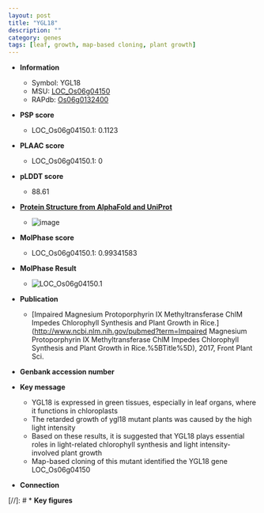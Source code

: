 ```yaml
---
layout: post
title: "YGL18"
description: ""
category: genes
tags: [leaf, growth, map-based cloning, plant growth]
---
```


* **Information**  
    + Symbol: YGL18  
    + MSU: [LOC_Os06g04150](http://rice.plantbiology.msu.edu/cgi-bin/ORF_infopage.cgi?orf=LOC_Os06g04150)  
    + RAPdb: [Os06g0132400](http://rapdb.dna.affrc.go.jp/viewer/gbrowse_details/irgsp1?name=Os06g0132400)  

* **PSP score**  
    + LOC_Os06g04150.1: 0.1123 

* **PLAAC score**  
    + LOC_Os06g04150.1: 0 

* **pLDDT score**
    + 88.61

* **[Protein Structure from AlphaFold and UniProt](https://www.uniprot.org/uniprotkb/Q0DEV8/entry#structure)**
    + ![image](https://ricepsp.github.io/images/Q0/AF-Q0DEV8-F1.png)

* **MolPhase score**
    + LOC_Os06g04150.1: 0.99341583

* **MolPhase Result**
    + ![LOC_Os06g04150.1](https://304243504.github.io/Pictures/LOC_Os06g/LOC_Os06g04150.1.png)

* **Publication**  
    + [Impaired Magnesium Protoporphyrin IX Methyltransferase ChlM Impedes Chlorophyll Synthesis and Plant Growth in Rice.](http://www.ncbi.nlm.nih.gov/pubmed?term=Impaired Magnesium Protoporphyrin IX Methyltransferase ChlM Impedes Chlorophyll Synthesis and Plant Growth in Rice.%5BTitle%5D), 2017, Front Plant Sci.

* **Genbank accession number**  

* **Key message**  
    + YGL18 is expressed in green tissues, especially in leaf organs, where it functions in chloroplasts
    + The retarded growth of ygl18 mutant plants was caused by the high light intensity
    + Based on these results, it is suggested that YGL18 plays essential roles in light-related chlorophyll synthesis and light intensity-involved plant growth
    + Map-based cloning of this mutant identified the YGL18 gene LOC_Os06g04150

* **Connection**  

[//]: # * **Key figures**  


